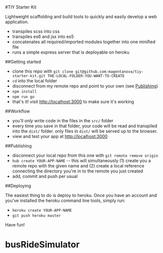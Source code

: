 #TIY Starter Kit

Lightweight scaffolding and build tools to quickly and easily develop a web application. 

  - transpiles scss into css
  - transpiles es6 and jsx into es5
  - concatenates all required/imported modules together into one minified file
  - runs a simple express server that is deployable on heroku
  
##Getting started

  - clone this repo with `git clone git@github.com:magentanova/tiy-starter-kit.git THE-LOCAL-FOLDER-YOU-WANT-TO-CREATE`
  - `cd` into the local folder
  - disconnect from my remote repo and point to your own (see [Publishing](#publishing))
  - `npm install`
  - `npm run go`
  - that's it! visit [http://localhost:3000](http://localhost:3000) to make sure it's working
  
##Workflow
  
  - you'll *only* write code in the files in the `src/` folder
  - every time you save in that folder, your code will be read and transpiled into the `dist/` folder. only files in `dist/` will be served up to the browser.
  - view and test your app at [http://localhost:3000](http://localhost:3000)
  
##Publishing

  - disconnect your local repo from this one with `git remote remove origin`
  - `hub create YOUR-APP-NAME` -- this will simultaneously (1) create you a remote repo with the given name and (2) create a local reference connecting the directory you're in to the remote you just created
  - add, commit and push per usual

##Deploying 

The easiest thing to do is deploy to heroku. Once you have an account and you've installed the heroku command line tools, simply run: 
 
  - `heroku create YOUR-APP-NAME`
  - `git push heroku master`

Have fun!
# busRideSimulator
